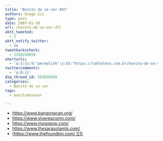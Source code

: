 ```yaml
---
title: 'Bonito de se ver #47'
authors: Diego Eis
type: post
date: 2007-01-30
url: /bonito-de-se-ver-47/
aktt_tweeted:
  - 1
aktt_notify_twitter:
  - no
tweetbackscheck:
  - 1356250859
shorturls:
  - 'a:3:{s:9:"permalink";s:43:"https://tableless.com.br/bonito-de-se-ver-47";s:7:"tinyurl";s:26:"https://tinyurl.com/438coga";s:4:"isgd";s:19:"https://is.gd/l4LGSd";}'
twittercomments:
  - 'a:0:{}'
dsq_thread_id: 503036585
categories:
  - Bonito de se ver
tags:
  - bonitodesever

---
```

  * <https://www.bangonacan.org/>
  * <https://www.vivereacomo.com/>
  * <https://www.mogopop.com/>
  * <https://www.thesarasotamls.com/>
  * [https://www.thefoundbin.com/ ][1]

 [1]: https://www.thefoundbin.com/